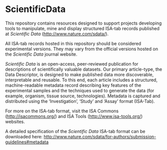 # ScientificData
This repository contains resources designed to support projects developing tools to manipulate, mine and display structured ISA-tab records published at *Scientific Data* (http://www.nature.com/sdata/).

All ISA-tab records hosted in this repository should be considered experimental versions. They may vary from the official versions hosted on the *Scientific Data* journal website.

*Scientific Data* is an open-access, peer-reviewed publication for descriptions of scientifically valuable datasets. Our primary article-type, the Data Descriptor, is designed to make published data more discoverable, interpretable and reusable. To this end, each article includes a structured, machine-readable metadata record describing key features of the experimental samples and the techniques used to generate the data (for example, organism, tissue source, technologies). Metadata is captured and distributed using the ‘Investigation’, ‘Study’ and ‘Assay’ format (ISA-Tab).  

For more on the ISA-tab format, visit the ISA Commons (http://isacommons.org/) and ISA Tools (http://www.isa-tools.org/) websites.  

A detailed specification of the *Scientific Data* ISA-tab format can be downloaded here: http://www.nature.com/sdata/for-authors/submission-guidelines#metadata
